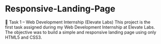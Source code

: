 # Responsive-Landing-Page
📌 Task 1 – Web Development Internship (Elevate Labs) This project is the first task assigned during my Web Development Internship at Elevate Labs. The objective was to build a simple and responsive landing page using only HTML5 and CSS3.
